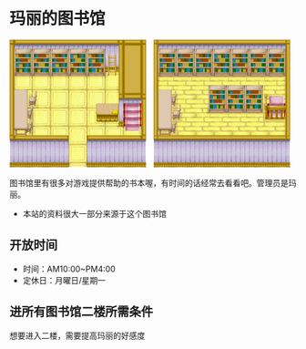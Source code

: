 # 玛丽的图书馆

![玛丽的图书馆.png](玛丽的图书馆.png)

图书馆里有很多对游戏提供帮助的书本喔，有时间的话经常去看看吧。管理员是玛丽。

- 本站的资料很大一部分来源于这个图书馆

## 开放时间

- 时间：AM10:00~PM4:00
- 定休日：月曜日/星期一

## 进所有图书馆二楼所需条件

想要进入二楼，需要提高玛丽的好感度
